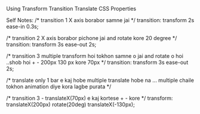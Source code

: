 Using Transform Transition Translate CSS Properties

Self Notes: 
/* transition 1 X axis borabor samne jai */
transition: transform 2s ease-in 0.3s;  
           
 /* transition 2 X axis borabor pichone jai and rotate kore 20 degree */
transition: transform 3s ease-out 2s;
            
/* transition 3 multiple transform hoi tokhon samne o jai and rotate o hoi ..shob hoi + - 200px 130 px kore 70px */
transition: transform 3s ease-out 2s; 

/* translate only 1 bar e kaj hobe multiple translate hobe na ... multiple chaile tokhon animation diye kora lagbe purata  */


/* transition 3 - translateX(70px) e kaj kortese + - kore  */
transform: translateX(200px) rotate(20deg) translateX(-130px); 